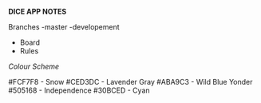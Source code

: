 **DICE APP NOTES**

Branches
-master
-developement
  - Board
  - Rules


*Colour Scheme*

#FCF7F8 - Snow
#CED3DC - Lavender Gray
#ABA9C3 - Wild Blue Yonder
#505168 - Independence
#30BCED - Cyan

